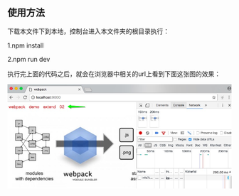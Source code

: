 ## 使用方法

下载本文件下到本地，控制台进入本文件夹的根目录执行：

1.npm install

2.npm run dev

执行完上面的代码之后，就会在浏览器中相关的url上看到下面这张图的效果：

![webpack_demo_extend02](../assets/imgs/modify_font_style.jpg)

